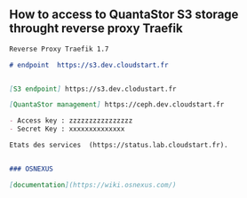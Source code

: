 ## How to access to QuantaStor S3 storage throught reverse proxy Traefik

```markdown
Reverse Proxy Traefik 1.7

# endpoint  https://s3.dev.cloudstart.fr


[S3 endpoint] https://s3.dev.clodustart.fr 

[QuantaStor management] https://ceph.dev.cloudstart.fr

- Access key : zzzzzzzzzzzzzzzz
- Secret Key : xxxxxxxxxxxxxx

Etats des services  (https://status.lab.cloudstart.fr).


### OSNEXUS

[documentation](https://wiki.osnexus.com/) 
